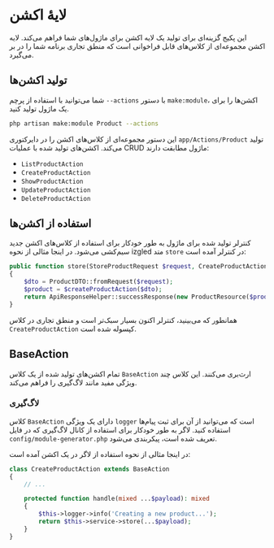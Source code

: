 # لایهٔ اکشن

این پکیج گزینه‌ای برای تولید یک لایه اکشن برای ماژول‌های شما فراهم می‌کند. لایه اکشن مجموعه‌ای از کلاس‌های قابل فراخوانی است که منطق تجاری برنامه شما را در بر می‌گیرد.

## تولید اکشن‌ها

شما می‌توانید با استفاده از پرچم `--actions` با دستور `make:module`، اکشن‌ها را برای یک ماژول تولید کنید.

```bash
php artisan make:module Product --actions
```

این دستور مجموعه‌ای از کلاس‌های اکشن را در دایرکتوری `app/Actions/Product` تولید می‌کند. اکشن‌های تولید شده با عملیات CRUD ماژول مطابقت دارند:

- `ListProductAction`
- `CreateProductAction`
- `ShowProductAction`
- `UpdateProductAction`
- `DeleteProductAction`

## استفاده از اکشن‌ها

کنترلر تولید شده برای ماژول به طور خودکار برای استفاده از کلاس‌های اکشن جدید سیم‌کشی می‌شود. در اینجا مثالی از نحوه izgled متد `store` در کنترلر آمده است:

```php
public function store(StoreProductRequest $request, CreateProductAction $createProductAction)
{
    $dto = ProductDTO::fromRequest($request);
    $product = $createProductAction($dto);
    return ApiResponseHelper::successResponse(new ProductResource($product), 'created', 201);
}
```

همانطور که می‌بینید، کنترلر اکنون بسیار سبک‌تر است و منطق تجاری در کلاس `CreateProductAction` کپسوله شده است.

## BaseAction

تمام اکشن‌های تولید شده از یک کلاس `BaseAction` ارث‌بری می‌کنند. این کلاس چند ویژگی مفید مانند لاگ‌گیری را فراهم می‌کند.

### لاگ‌گیری

کلاس `BaseAction` دارای یک ویژگی `logger` است که می‌توانید از آن برای ثبت پیام‌ها استفاده کنید. لاگر به طور خودکار برای استفاده از کانال لاگ‌گیری که در فایل `config/module-generator.php` تعریف شده است، پیکربندی می‌شود.

در اینجا مثالی از نحوه استفاده از لاگر در یک اکشن آمده است:

```php
class CreateProductAction extends BaseAction
{
    // ...

    protected function handle(mixed ...$payload): mixed
    {
        $this->logger->info('Creating a new product...');
        return $this->service->store(...$payload);
    }
}
```